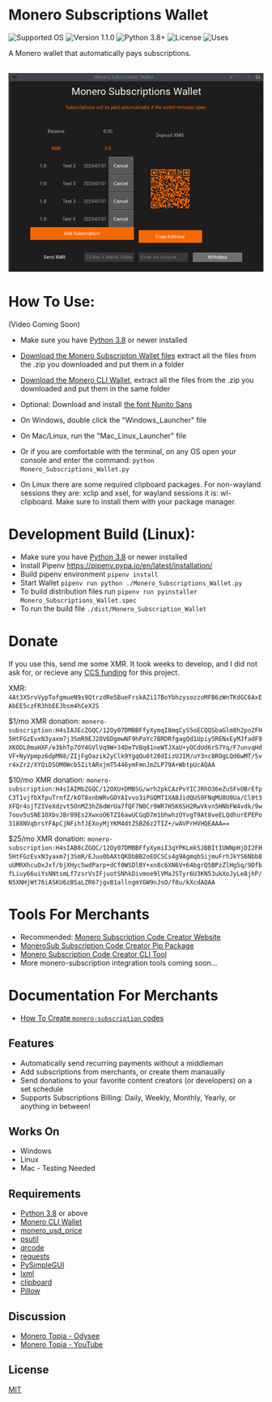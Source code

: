 # Monero Subscriptions Wallet
![Supported OS](https://img.shields.io/badge/Supported%20OS-Windows%20/%20Mac%20/%20Linux-blueviolet.svg)
![Version 1.1.0](https://img.shields.io/badge/Version-1.1.0-blue.svg)
![Python 3.8+](https://img.shields.io/badge/Python-3.8+-brightgreen.svg)
![License](https://img.shields.io/badge/License-MIT-yellow.svg)
![Uses](https://img.shields.io/badge/Uses-Monero%20RPC-orange.svg)

A Monero wallet that automatically pays subscriptions.

<p align="center">
  <br><img src="Example.png" alt="Example Main Subscription Wallet"><br>
</p>


# How To Use:

(Video Coming Soon)

* Make sure you have [Python 3.8](https://www.python.org/downloads/) or newer installed
* [Download the Monero Subscripton Wallet files](https://github.com/lukeprofits/Monero_Subscriptions_Wallet/archive/refs/heads/main.zip) extract all the files from the .zip you downloaded and put them in a folder
* [Download the Monero CLI Wallet](https://www.getmonero.org/downloads/#cli), extract all the files from the .zip you downloaded and put them in the same folder

* Optional: Download and install [the font Nunito Sans](https://fonts.google.com/specimen/Nunito+Sans)
* On Windows, double click the "Windows_Launcher" file
* On Mac/Linux, run the "Mac_Linux_Launcher" file 
* Or if you are comfortable with the terminal, on any OS open your console and enter the command: `python Monero_Subscriptions_Wallet.py`
* On Linux there are some required clipboard packages. For non-wayland sessions they are: xclip and xsel, for wayland sessions it is: wl-clipboard. Make sure to install them with your package manager.

# Development Build (Linux):
* Make sure you have [Python 3.8](https://www.python.org/downloads/) or newer installed
* Install Pipenv https://pipenv.pypa.io/en/latest/installation/
* Build pipenv environment `pipenv install`
* Start Wallet `pipenv run python ./Monero_Subscriptions_Wallet.py`
* To build distribution files run `pipenv run pyinstaller Monero_Subscriptions_Wallet.spec`
* To run the build file `./dist/Monero_Subscription_Wallet`

# Donate
If you use this, send me some XMR. It took weeks to develop, and I did not ask for, or recieve any [CCS funding](https://ccs.getmonero.org/) for this project.

XMR: `4At3X5rvVypTofgmueN9s9QtrzdRe5BueFrskAZi17BoYbhzysozzoMFB6zWnTKdGC6AxEAbEE5czFR3hbEEJbsm4hCeX2S`


$1/mo XMR donation: `monero-subscription:H4sIAJEcZGQC/12Oy07DMBBFfyXymqI8mqCyS5oECQQSbaGlm8h2po2FH5HtFGzEvxN3yaxm7j3SmR9EJ2OV6DgmwNF9hPaYc7BRDRfgagQd1Upiy5RENxEyMJfadF9XKODL0maHXF/e3bhTp7OY4GVlVq9W+34DeTVBq81neWTJXaU+yOCdUd6r57Yq/F7unvqHdVF+NyVpmpz6dpMN8/ZIjFgOazik2yClk9YgqQu6t20dIizUJIM/uY3nc8ROgLQd6wMT/5vr4xZr2/XYQiDSOM0Wcb5IitARxjmT5446ymFmnJmZLP79A+WbtpUcAQAA`


$10/mo XMR donation: `monero-subscription:H4sIAIMbZGQC/12OXU+DMBSG/wrh2pkCAzPvYICJRhO36eZuSFvOBrEfpC3T1vjfbXfpuTrnfZ/kOT8xnbWRvGOYAIvvo3iPGQMT1XABJidQUS0FNqMU8U0Ua/Cl0t3XFQr4sjTZIVeXdzvt5OnMZ3hZ6dWrUa7fQF7N0Cr9WR7H5K6SH2RwVkvn5HNbFW4vdk/9w7oov5uSNE1OXbvJBr89Es2XwxoO6TZI6awUCGqD7m1bhwhzOYvgT9At8veELQdhurEPEPo3188NVqbrsYFApCjNFihfJEXoyMjYKM4dtZSBZ6z2TIZ+/wAVPrHVHQEAAA==`


$25/mo XMR donation: `monero-subscription:H4sIAB8cZGQC/12Oy07DMBBFfyXymiI3qYPKLmkSJBBItIUWNpHjDI2FH5HtFGzEvxN3yaxm7j3SmR/EJuu0bAXtQKDbBB2oEOCSCs4g9AgmqbSijmuFrhJkYS6Nbb8uUMRXhcuOxJxf/bjXHyc5wdParp+dCf0WSDlBY+xn8c6XN6V+64bgrQ5BPzZlHg5q/9DfbfLiuy66uiYsNNtsmLf7zsrVsIFjuotSNhkDivmoe9lVMaJSTyr6U3KN53ukXoJyLe8jhP/N5XNHjWt76iASKU6zBSaLZR67jgvB1allngmYGW9nJsO/f8u/kXcdAQAA`


# Tools For Merchants
* Recommended: [Monero Subscription Code Creator Website](https://monerosub.tux.pizza/)
* [MoneroSub Subscription Code Creator Pip Package](https://github.com/lukeprofits/monerosub)
* [Monero Subscription Code Creator CLI Tool](https://github.com/lukeprofits/Monero_Subscription_Code_Creator)
* More monero-subscription integration tools coming soon...


# Documentation For Merchants
* [How To Create `monero-subscription` codes](https://github.com/lukeprofits/Monero_Subscriptions_Standard)


## Features
* Automatically send recurring payments without a middleman
* Add subscriptions from merchants, or create them manaually
* Send donations to your favorite content creators (or developers) on a set schedule
* Supports Subscriptions Billing: Daily, Weekly, Monthly, Yearly, or anything in between!


## Works On
- Windows
- Linux
- Mac - Testing Needed


## Requirements
* [Python 3.8](https://www.python.org/downloads/) or above
* [Monero CLI Wallet](https://www.getmonero.org/downloads/#cli)
* [monero_usd_price](https://github.com/lukeprofits/Monero-USD-Price)
* [psutil](https://github.com/giampaolo/psutil)
* [qrcode](https://github.com/lincolnloop/python-qrcode)
* [requests](https://github.com/psf/requests)
* [PySimpleGUI](https://github.com/PySimpleGUI/PySimpleGUI)
* [lxml](https://github.com/lxml/lxml)
* [clipboard](https://pypi.org/project/clipboard)
* [Pillow](https://pypi.org/project/Pillow/) 


## Discussion 
* [Monero Topia - Odysee](https://Odysee.com/@MoneroTalk:8/monero-subscription-wallets-goes-live:6) 
* [Monero Topia - YouTube](https://youtu.be/ZUNQ-FaI638) 

## License
[MIT](https://github.com/Equim-chan/vanity-monero/blob/master/LICENSE)
